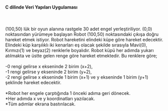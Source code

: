<h4>C dilinde Veri Yapıları Uygulaması</h4>
<br><br>
(100,50) lük bir oyun alanına rastgele 30 adet engel yerleştiriliyor. (0,0) noktasından yürümeye başlayan Robot (100,50) noktasındaki çıkışa doğru hareket etmek istiyor. Robot hareketini elindeki küpe göre hareket edecektir. Elindeki küp karşılıklı iki kenarları eş olacak şekilde sırasıyla Mavi(0), Kırmızı(1) ve beyaz(2) renklerle boyalıdır. Robot küpü her adımda yukarı atılmakta ve üstte gelen renge göre hareket etmektedir. Bu renklere göre;<br><br>
-0 rengi gelirse x ekseninde 2 birim (x+2),<br>
-1 rengi gelirse y ekseninde 2 birim (y+2),<br>
-2 rengi gelirse x ekseninde 1 birim (x+1) ve y ekseninde 1 birim (y+1) şeklinde hareket edecektir.<br>
<br>
*Robot her engele çarptığında 1 önceki adıma geri dönecek.<br>
*Her adımda x ve y koordinatları yazılacak.<br>
*Tüm adımlar ekrana bastırılacak.<br>
